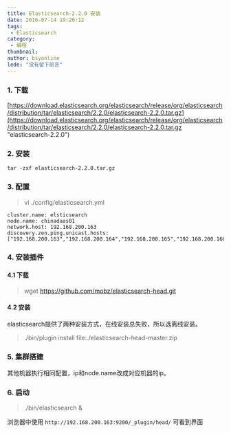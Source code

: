 ```yaml
---
title: Elasticsearch-2.2.0 安装
date: 2016-07-14 19:20:12
tags:
 - Elasticsearch
category: 
 - 编程
thumbnail: 
author: bsyonline
lede: "没有留下前言"
---
```



### 1. 下载

[https://download.elasticsearch.org/elasticsearch/release/org/elasticsearch/distribution/tar/elasticsearch/2.2.0/elasticsearch-2.2.0.tar.gz](https://download.elasticsearch.org/elasticsearch/release/org/elasticsearch/distribution/tar/elasticsearch/2.2.0/elasticsearch-2.2.0.tar.gz "elasticsearch-2.2.0")

### 2. 安装
```
tar -zxf elasticsearch-2.2.0.tar.gz
```

### 3. 配置
>vi ./config/elasticsearch.yml

	cluster.name: elsticsearch  
	node.name: chinadaas01
	network.host: 192.168.200.163
	discovery.zen.ping.unicast.hosts: ["192.168.200.163","192.168.200.164","192.168.200.165","192.168.200.166"]

### 4. 安装插件
#### 4.1 下载

>wget https://github.com/mobz/elasticsearch-head.git
#### 4.2 安装
elasticsearch提供了两种安装方式，在线安装总失败，所以选离线安装。
>./bin/plugin install file:./elasticsearch-head-master.zip

### 5. 集群搭建

其他机器执行相同配置，ip和node.name改成对应机器的ip。


### 6. 启动

>./bin/elasticsearch &

浏览器中使用 `http://192.168.200.163:9200/_plugin/head/` 可看到界面
